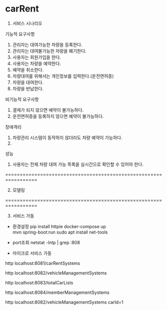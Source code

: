 # carRent


1. 서비스 시나리오 


기능적 요구사항
1. 관리자는 대여가능한 차량을 등록한다. 
2. 관리자는 대여불가능한 차량을 폐기한다.
3. 사용자는 회원가입을 한다. 
4. 사용자는 차량을 예약한다.
5. 예약을 취소한다.
6. 차량대여를 위해서는 개인정보를 입력한다.(운전면허증)
7. 차량을 대여한다.
8. 차량을 반납한다. 

비기능적 요구사항
1. 결제가 되지 않으면 예약이 불가능하다.
2. 운전면허증을 등록하지 않으면 예약이 불가능하다. 

장애격리
1. 차량관리 시스템이 동작하지 않더라도 차량 예약이 가능하다.
2. 

성능
1. 사용자는 전체 차량 대여 가능 목록을 실시간으로 확인할 수 있어야 한다.


=================================================================

2. 모델링



=================================================================

3. 서비스 가동
- 환경설정
pip install httpie
docker-compose up  
mvn spring-boot:run
sudo apt install net-tools

- port조회
netstat -lntp | grep :808

- 마이크로 서비스 가동

http localhost:8081/carRentSystems

http localhost:8082/vehicleManagementSystems

http localhost:8083/totalCarLists

http localhost:8084/memberManagementSystems


http localhost:8082/vehicleManagementSystems carId=1


